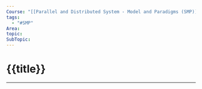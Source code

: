 ```yaml
---
Course: "[[Parallel and Distributed System - Model and Paradigms (SMP)]]"
tags:
  - "#SMP"
Area: 
topic: 
SubTopic:
---
```

# {{title}}
---
